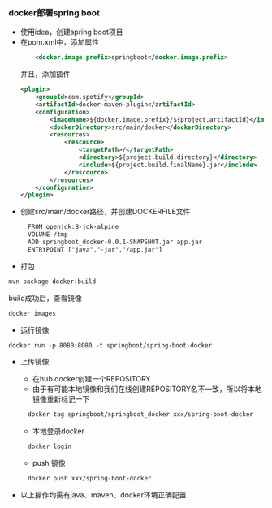 ### docker部署spring boot
- 使用idea，创建spring boot项目
- 在pom.xml中，添加属性
    ```xml
        <docker.image.prefix>springboot</docker.image.prefix>
    ```
  并且，添加插件
  ```xml
  <plugin>
      <groupId>com.spotify</groupId>
      <artifactId>docker-maven-plugin</artifactId>
      <configuration>
          <imageName>${docker.image.prefix}/${project.artifactId}</imageName>
          <dockerDirectory>src/main/docker</dockerDirectory>
          <resources>
              <rescource>
                  <targetPath>/</targetPath>
                  <directory>${project.build.directory}</directory>
                  <include>${project.build.finalName}.jar</include>
              </rescource>
          </resources>
      </configuration>
  </plugin>
  ```
- 创建src/main/docker路径，并创建DOCKERFILE文件
  ```xml
    FROM openjdk:8-jdk-alpine
    VOLUME /tmp
    ADD springboot_docker-0.0.1-SNAPSHOT.jar app.jar
    ENTRYPOINT ["java","-jar","/app.jar"]
  ```
- 打包
```xml
mvn package docker:build
```
build成功后，查看镜像
```xml
docker images
```
- 运行镜像
```xml
docker run -p 8080:8080 -t springboot/spring-boot-docker
```
- 上传镜像
    - 在hub.docker创建一个REPOSITORY
    - 由于有可能本地镜像和我们在线创建REPOSITORY名不一致，所以将本地镜像重新标记一下
    ```xml
      docker tag springboot/springboot_docker xxx/spring-boot-docker
    ```
    - 本地登录docker
    ```xml
      docker login
    ```
    - push 镜像
    ```xml
      docker push xxx/spring-boot-docker
    ```
    
- 以上操作均需有java、maven、docker环境正确配置